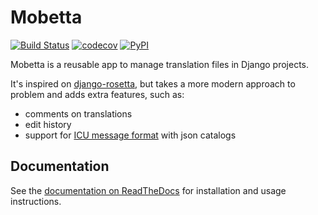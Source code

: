 # Mobetta

[![Build Status](https://travis-ci.org/maykinmedia/mobetta.svg?branch=master)](https://travis-ci.org/maykinmedia/mobetta)
[![codecov](https://codecov.io/gh/maykinmedia/mobetta/branch/develop/graph/badge.svg)](https://codecov.io/gh/maykinmedia/mobetta)
[![PyPI](https://img.shields.io/pypi/v/mobetta.svg)](https://pypi.python.org/pypi/mobetta)

Mobetta is a reusable app to manage translation files in Django projects.

It's inspired on [django-rosetta](https://github.com/mbi/django-rosetta), but
takes a more modern approach to problem and adds extra features, such as:

* comments on translations
* edit history
* support for [ICU message format](https://formatjs.io/guides/message-syntax/)
  with json catalogs

## Documentation

See the [documentation on ReadTheDocs](https://mobetta.readthedocs.io/en/latest/)
for installation and usage instructions.
